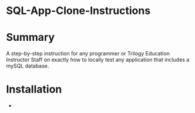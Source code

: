 # SQL-App-Clone-Instructions

# Summary

A step-by-step instruction for any programmer or Trilogy Education Instructor Staff on exactly how to locally test any application that includes a mySQL database.

# Installation

- 
